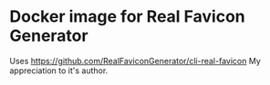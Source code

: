 #  Docker image for Real Favicon Generator

Uses https://github.com/RealFaviconGenerator/cli-real-favicon
My appreciation to it's author.